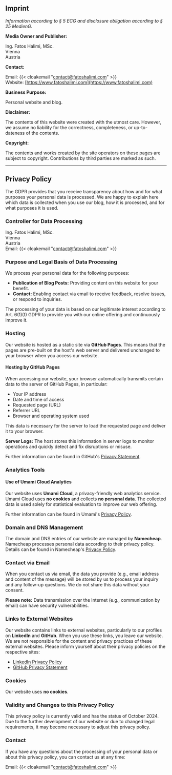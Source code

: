 
## **Imprint**

*Information according to § 5 ECG and disclosure obligation according to § 25 MedienG.*

**Media Owner and Publisher:**

Ing. Fatos Halimi, MSc.  
Vienna  
Austria

**Contact:**

Email: {{< cloakemail "contact@fatoshalimi.com" >}}  
Website: [https://www.fatoshalimi.com](https://www.fatoshalimi.com)

**Business Purpose:**

Personal website and blog.

**Disclaimer:**

The contents of this website were created with the utmost care. However, we assume no liability for the correctness, completeness, or up-to-dateness of the contents.

**Copyright:**

The contents and works created by the site operators on these pages are subject to copyright. Contributions by third parties are marked as such.

---

## **Privacy Policy**

The GDPR provides that you receive transparency about how and for what purposes your personal data is processed. We are happy to explain here which data is collected when you use our blog, how it is processed, and for what purposes it is used.

### **Controller for Data Processing**

Ing. Fatos Halimi, MSc.  
Vienna  
Austria  
Email: {{< cloakemail "contact@fatoshalimi.com" >}}

### **Purpose and Legal Basis of Data Processing**

We process your personal data for the following purposes:

- **Publication of Blog Posts:** Providing content on this website for your benefit.
- **Contact:** Enabling contact via email to receive feedback, resolve issues, or respond to inquiries.

The processing of your data is based on our legitimate interest according to Art. 6(1)(f) GDPR to provide you with our online offering and continuously improve it.

### **Hosting**

Our website is hosted as a static site via **GitHub Pages**. This means that the pages are pre-built on the host's web server and delivered unchanged to your browser when you access our website.

#### **Hosting by GitHub Pages**

When accessing our website, your browser automatically transmits certain data to the server of GitHub Pages, in particular:

- Your IP address
- Date and time of access
- Requested page (URL)
- Referrer URL
- Browser and operating system used

This data is necessary for the server to load the requested page and deliver it to your browser.

**Server Logs:** The host stores this information in server logs to monitor operations and quickly detect and fix disruptions or misuse.

Further information can be found in GitHub's [Privacy Statement](https://docs.github.com/en/site-policy/privacy-policies/github-privacy-statement).

### **Analytics Tools**

#### **Use of Umami Cloud Analytics**

Our website uses **Umami Cloud**, a privacy-friendly web analytics service. Umami Cloud uses **no cookies** and collects **no personal data**. The collected data is used solely for statistical evaluation to improve our web offering.

Further information can be found in Umami's [Privacy Policy](https://umami.is/docs/usage/privacy).

### **Domain and DNS Management**

The domain and DNS entries of our website are managed by **Namecheap**. Namecheap processes personal data according to their privacy policy. Details can be found in Namecheap's [Privacy Policy](https://www.namecheap.com/legal/general/privacy-policy/).

### **Contact via Email**

When you contact us via email, the data you provide (e.g., email address and content of the message) will be stored by us to process your inquiry and any follow-up questions. We do not share this data without your consent.

**Please note:** Data transmission over the Internet (e.g., communication by email) can have security vulnerabilities.

### **Links to External Websites**

Our website contains links to external websites, particularly to our profiles on **LinkedIn** and **GitHub**. When you use these links, you leave our website. We are not responsible for the content and privacy practices of these external websites. Please inform yourself about their privacy policies on the respective sites:

- [LinkedIn Privacy Policy](https://www.linkedin.com/legal/privacy-policy)
- [GitHub Privacy Statement](https://docs.github.com/en/site-policy/privacy-policies/github-privacy-statement)

### **Cookies**

Our website uses **no cookies**.

### **Validity and Changes to this Privacy Policy**

This privacy policy is currently valid and has the status of October 2024. Due to the further development of our website or due to changed legal requirements, it may become necessary to adjust this privacy policy.

### **Contact**

If you have any questions about the processing of your personal data or about this privacy policy, you can contact us at any time:

Email: {{< cloakemail "contact@fatoshalimi.com" >}}

